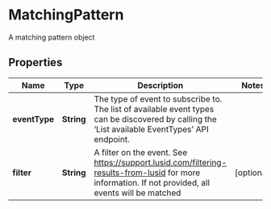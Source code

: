 

# MatchingPattern

A matching pattern object

## Properties

Name | Type | Description | Notes
------------ | ------------- | ------------- | -------------
**eventType** | **String** | The type of event to subscribe to. The list of available event types can be discovered  by calling the ‘List available EventTypes’ API endpoint. | 
**filter** | **String** | A filter on the event. See https://support.lusid.com/filtering-results-from-lusid for more information. If not provided, all events will be matched |  [optional]



